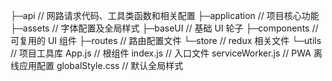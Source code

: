 <!--
 * @Description: 项目结构说明
 * @Autor: hrt
 * @Date: 2019-12-19 11:37:36
 * @LastEditors  : hrt
 * @LastEditTime : 2019-12-27 10:20:43
 -->

├─api                   // 网路请求代码、工具类函数和相关配置
├─application           // 项目核心功能
├─assets                // 字体配置及全局样式
├─baseUI                // 基础 UI 轮子
├─components            // 可复用的 UI 组件
├─routes                // 路由配置文件
└─store                 // redux 相关文件
└─utils                 // 项目工具库
  App.js                // 根组件
  index.js              // 入口文件
  serviceWorker.js      // PWA 离线应用配置
  globalStyle.css       // 默认全局样式

